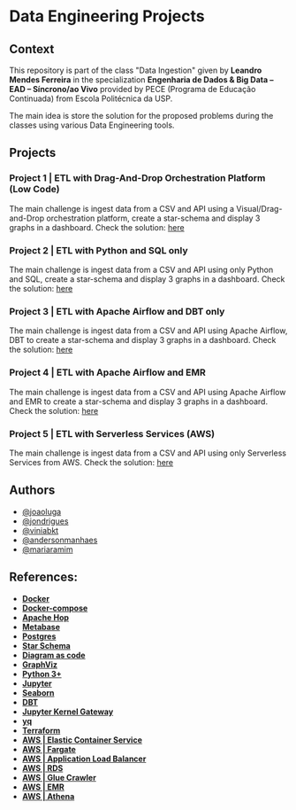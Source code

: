 # Data Engineering Projects

## Context

This repository is part of the class "Data Ingestion" given by **Leandro Mendes Ferreira** in the specialization **Engenharia de Dados & Big Data – EAD – Síncrono/ao Vivo** provided by PECE (Programa de Educação Continuada) from Escola Politécnica da USP.

The main idea is store the solution for the proposed problems during the classes using various Data Engineering tools.

## Projects

### Project 1 | ETL with Drag-And-Drop Orchestration Platform (Low Code)
The main challenge is ingest data from a CSV and API using a Visual/Drag-and-Drop orchestration platform, create a star-schema and display 3 graphs in a dashboard.
Check the solution: [here](project-1/README.md)

### Project 2 | ETL with Python and SQL only
The main challenge is ingest data from a CSV and API using only Python and SQL, create a star-schema and display 3 graphs in a dashboard.
Check the solution: [here](project-2/README.md)

### Project 3 | ETL with Apache Airflow and DBT only
The main challenge is ingest data from a CSV and API using Apache Airflow, DBT to create a star-schema and display 3 graphs in a dashboard.
Check the solution: [here](project-3/README.md)

### Project 4 | ETL with Apache Airflow and EMR
The main challenge is ingest data from a CSV and API using Apache Airflow and EMR to create a star-schema and display 3 graphs in a dashboard.
Check the solution: [here](project-4/README.md)

### Project 5 | ETL with Serverless Services (AWS)
The main challenge is ingest data from a CSV and API using only Serverless Services from AWS.
Check the solution: [here](project-5/README.md)

## Authors

- [@joaoluga](https://github.com/joaoluga)
- [@jondrigues](https://github.com/jondrigues)
- [@viniabkt](https://github.com/viniabkt)
- [@andersonmanhaes](https://github.com/andersonmanhaes)
- [@mariaramim](https://github.com/mariaramim)

## References:

- **[Docker](https://www.docker.com/)**
- **[Docker-compose](https://docs.docker.com/compose/)**
- **[Apache Hop](https://hop.apache.org/)**
- **[Metabase](https://www.metabase.com/)**
- **[Postgres](https://www.postgresql.org/)**
- **[Star Schema](https://en.wikipedia.org/wiki/Star_schema)**
- **[Diagram as code](https://diagrams.mingrammer.com/)**
- **[GraphViz](https://graphviz.gitlab.io/download/)**
- **[Python 3+](https://www.python.org/)**
- **[Jupyter](https://jupyter.org/)**
- **[Seaborn](https://seaborn.pydata.org/)**
- **[DBT](https://docs.getdbt.com/)**
- **[Jupyter Kernel Gateway](https://jupyter-kernel-gateway.readthedocs.io/en/latest/)**
- **[yq](https://mikefarah.gitbook.io/yq/)**
- **[Terraform](https://www.terraform.io/)**
- **[AWS | Elastic Container Service](https://docs.aws.amazon.com/ecs/index.html)**
- **[AWS | Fargate](https://docs.aws.amazon.com/AmazonECS/latest/developerguide/AWS_Fargate.html)**
- **[AWS | Application Load Balancer](https://docs.aws.amazon.com/elasticloadbalancing/latest/application/introduction.html)**
- **[AWS | RDS](https://docs.aws.amazon.com/rds/index.html)**
- **[AWS | Glue Crawler](https://docs.aws.amazon.com/glue/latest/dg/add-crawler.html)**
- **[AWS | EMR](https://docs.aws.amazon.com/emr/index.html)**
- **[AWS | Athena](https://docs.aws.amazon.com/athena/index.html)**

